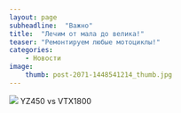 ```yaml
---
layout: page
subheadline:  "Важно"
title:  "Лечим от мала до велика!"
teaser: "Ремонтируем любые мотоциклы!"
categories:
    - Новости
image:
    thumb: post-2071-1448541214_thumb.jpg
---
```

![](https://djebel-club.ru/forum/uploads/monthly_11_2015/post-2071-1448541214_thumb.jpg)
YZ450 vs VTX1800